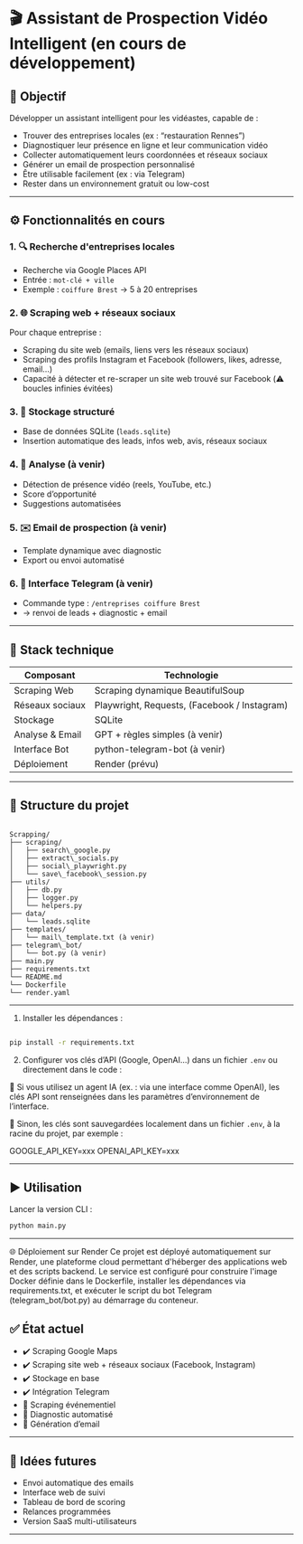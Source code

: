# 🎬 Assistant de Prospection Vidéo Intelligent (en cours de développement)

## 📌 Objectif

Développer un assistant intelligent pour les vidéastes, capable de :
- Trouver des entreprises locales (ex : “restauration Rennes”)
- Diagnostiquer leur présence en ligne et leur communication vidéo
- Collecter automatiquement leurs coordonnées et réseaux sociaux
- Générer un email de prospection personnalisé
- Être utilisable facilement (ex : via Telegram)
- Rester dans un environnement gratuit ou low-cost

---

## ⚙️ Fonctionnalités en cours

### 1. 🔍 Recherche d'entreprises locales
- Recherche via Google Places API
- Entrée : `mot-clé + ville`
- Exemple : `coiffure Brest` → 5 à 20 entreprises

### 2. 🌐 Scraping web + réseaux sociaux
Pour chaque entreprise :
- Scraping du site web (emails, liens vers les réseaux sociaux)
- Scraping des profils Instagram et Facebook (followers, likes, adresse, email…)
- Capacité à détecter et re-scraper un site web trouvé sur Facebook (⚠️ boucles infinies évitées)

### 3. 📩 Stockage structuré
- Base de données SQLite (`leads.sqlite`)
- Insertion automatique des leads, infos web, avis, réseaux sociaux

### 4. 🧠 Analyse (à venir)
- Détection de présence vidéo (reels, YouTube, etc.)
- Score d’opportunité
- Suggestions automatisées

### 5. ✉️ Email de prospection (à venir)
- Template dynamique avec diagnostic
- Export ou envoi automatisé

### 6. 🤖 Interface Telegram (à venir)
- Commande type : `/entreprises coiffure Brest`
- → renvoi de leads + diagnostic + email

---

## 🧰 Stack technique

| Composant         | Technologie                       |
|------------------|-----------------------------------|
| Scraping Web      | Scraping dynamique BeautifulSoup |
| Réseaux sociaux   | Playwright, Requests, (Facebook / Instagram) |
| Stockage          | SQLite                            |
| Analyse & Email   | GPT + règles simples (à venir)    |
| Interface Bot     | python-telegram-bot (à venir)     |
| Déploiement       | Render (prévu)           |

---

## 📁 Structure du projet

```

Scrapping/
├── scraping/
│   ├── search\_google.py
│   ├── extract\_socials.py
│   ├── social\_playwright.py
│   └── save\_facebook\_session.py
├── utils/
│   ├── db.py
│   ├── logger.py
│   └── helpers.py
├── data/
│   └── leads.sqlite
├── templates/
│   └── mail\_template.txt (à venir)
├── telegram\_bot/
│   └── bot.py (à venir)
├── main.py
├── requirements.txt
└── README.md
└── Dockerfile
└── render.yaml

````

---

1. Installer les dépendances :

```bash

pip install -r requirements.txt
```

2. Configurer vos clés d’API (Google, OpenAI...) dans un fichier `.env` ou directement dans le code :

📌 Si vous utilisez un agent IA (ex. : via une interface comme OpenAI), les clés API sont renseignées dans les paramètres d’environnement de l’interface.

📌 Sinon, les clés sont sauvegardées localement dans un fichier `.env`, à la racine du projet, par exemple :

GOOGLE_API_KEY=xxx
OPENAI_API_KEY=xxx


---

## ▶️ Utilisation

Lancer la version CLI :

```bash
python main.py
```

---



🌐 Déploiement sur Render
Ce projet est déployé automatiquement sur Render, une plateforme cloud permettant d'héberger des applications web et des scripts backend. Le service est configuré pour construire l'image Docker définie dans le Dockerfile, installer les dépendances via requirements.txt, et exécuter le script du bot Telegram (telegram_bot/bot.py) au démarrage du conteneur.




## ✅ État actuel

* ✔️ Scraping Google Maps
* ✔️ Scraping site web + réseaux sociaux (Facebook, Instagram)
* ✔️ Stockage en base
* ✔️ Intégration Telegram
* 🚧 Scraping événementiel
* 🚧 Diagnostic automatisé
* 🚧 Génération d’email


---

## 🔮 Idées futures

* Envoi automatique des emails
* Interface web de suivi
* Tableau de bord de scoring
* Relances programmées
* Version SaaS multi-utilisateurs

---